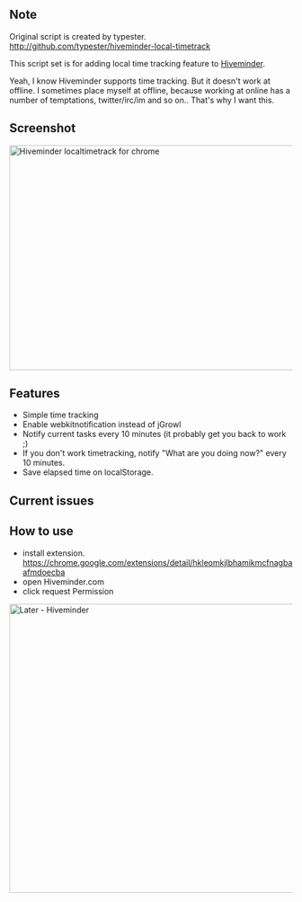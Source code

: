 ## Note
Original script is created by typester. http://github.com/typester/hiveminder-local-timetrack

This script set is for adding local time tracking feature to [Hiveminder](http://hiveminder.com/).

Yeah, I know Hiveminder supports time tracking. But it doesn't work at offline.
I sometimes place myself at offline, because working at online has a number of temptations, twitter/irc/im and so on.. That's why I want this.

## Screenshot
<a href="http://www.flickr.com/photos/hiramekii/4886764247/" title="Hiveminder localtimetrack for chrome by hiramekii, on Flickr"><img src="http://farm5.static.flickr.com/4074/4886764247_918570778a_z.jpg" width="640" height="400" alt="Hiveminder localtimetrack for chrome" /></a>

## Features

* Simple time tracking
* Enable webkitnotification instead of jGrowl
* Notify current tasks every 10 minutes (it probably get you back to work ;)
* If you don't work timetracking, notify "What are you doing now?" every 10 minutes.
* Save elapsed time on localStorage.

## Current issues

## How to use
* install extension. https://chrome.google.com/extensions/detail/hkleomkjlbhamikmcfnagbaafmdoecba
* open Hiveminder.com
* click request Permission

<a href="http://www.flickr.com/photos/hiramekii/4887359556/" title="Later - Hiveminder by hiramekii, on Flickr"><img src="http://farm5.static.flickr.com/4099/4887359556_313afaa5f1_z.jpg" width="640" height="514" alt="Later - Hiveminder" /></a>